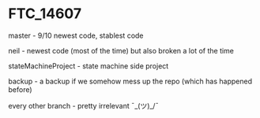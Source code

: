 # FTC_14607

master - 9/10 newest code, stablest code

neil - newest code (most of the time) but also broken a lot of the time

stateMachineProject - state machine side project

backup - a backup if we somehow mess up the repo (which has happened before)

every other branch - pretty irrelevant ¯\_(ツ)_/¯
